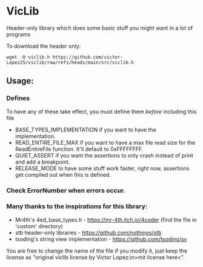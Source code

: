# VicLib

Header-only library which does some basic stuff you might want in a lot of programs

To download the header only:
```console
wget -O viclib.h https://github.com/victor-Lopez25/viclib/raw/refs/heads/main/src/viclib.h
```

## Usage:
### Defines

To have any of these take effect, you must define them _before_ including this file

 - BASE_TYPES_IMPLEMENTATION if you want to have the implementation.
 - READ_ENTIRE_FILE_MAX if you want to have a max file read size for the ReadEntireFile function. It'll default to 0xFFFFFFFF.
 - QUIET_ASSERT if you want the assertions to only crash instead of print and add a breakpoint.
 - RELEASE_MODE to have some stuff work faster, right now, assertions get compiled out when this is defined.

### Check ErrorNumber when errors occur.

### Many thanks to the inspirations for this library:
 - Mr4th's 4ed_base_types.h - https://mr-4th.itch.io/4coder (find the file in 'custom' directory)
 - stb header-only libraries - https://github.com/nothings/stb
 - tsoding's string view implementation - https://github.com/tsoding/sv

You are free to change the name of the file if you modify it, just keep the license as "original viclib license by Victor Lopez:\n>mit license here<".
